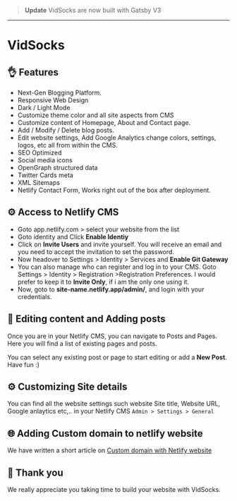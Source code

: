 > **Update** VidSocks are now built with Gatsby V3

---



# VidSocks


## 👌 Features

- Next-Gen Blogging Platform.
- Responsive Web Design
- Dark / Light Mode
- Customize theme color and all site aspects from CMS
- Customize content of Homepage, About and Contact page.
- Add / Modify / Delete blog posts.
- Edit website settings, Add Google Analytics change colors, settings, logos, etc all from  within the CMS.
- SEO Optimized
- Social media icons
- OpenGraph structured data
- Twitter Cards meta
- XML Sitemaps
- Netlify Contact Form, Works right out of the box after deployment.




## ⚙ Access to Netlify CMS

- Goto app.netlify.com > select your website from the list
- Goto identity and Click **Enable Identiy**
- Click on **Invite Users** and invite yourself. You will receive an email and you need to accept the invitation to set the password.
- Now headover to Settings > Identity > Services and **Enable Git Gateway**
- You can also manage who can register and log in to your CMS. Goto Settings > Identity > Registration >Registration Preferences. I would prefer to keep it to **Invite Only**, if i am the only one using it.
- Now, goto to **site-name.netlify.app/admin/**, and login with your credentials.

## 📝 Editing content and Adding posts

Once you are in your Netlify CMS, you can navigate to Posts and Pages. Here you will find a list of existing pages and posts.

You can select any existing post or page to start editing or add a **New Post**. Have fun :)

## ⚙ Customizing Site details

You can find all the website settings such website Site title, Website URL, Google anlaytics etc,.. in your Netlify CMS `Admin > Settings > General`

## 🌐 Adding Custom domain to netlify website

We have written a short article on [Custom domain with Netlify website](custom-domain)



## 🙏 Thank you

We really appreciate you taking time to build your website with VidSocks.


[gatsby]: https://gatsbyjs.org
[netlifycms]: https://www.netlifycms.org
[vidsock]: https://vidsock.com
[twitter]: https://twitter.com/vidsocks
[custom-domain]: https://vidsock.com/adding-custom-domain-netlify

